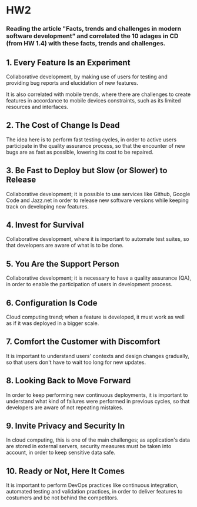 # HW2

### Reading the article "Facts, trends and challenges in modern software development” and correlated the 10 adages in CD (from HW 1.4) with these facts, trends and challenges.

## 1. Every Feature Is an Experiment
Collaborative development, by making use of users for testing and providing bug reports and elucidation of new features.

It is also correlated with mobile trends, where there are challenges to create features in accordance to mobile devices constraints, such as its limited resources and interfaces.

## 2. The Cost of Change Is Dead
The idea here is to perform fast testing cycles, in order to active users participate in the quality assurance process, so that the encounter of new bugs are as fast as possible, lowering its cost to be repaired.

## 3. Be Fast to Deploy but Slow (or Slower) to Release
Collaborative development; it is possible to use services like Github, Google Code and Jazz.net in order to release new software versions while keeping track on developing new features.

## 4. Invest for Survival
Collaborative development, where it is important to automate test suites, so that developers are aware of what is to be done.

## 5. You Are the Support Person
Collaborative development; it is necessary to have a quality assurance (QA), in order to enable the participation of users in development process.

## 6. Configuration Is Code
Cloud computing trend; when a feature is developed, it must work as well as if it was deployed in a bigger scale.

## 7. Comfort the Customer with Discomfort
It is important to understand users' contexts and design changes gradually, so that users don't have to wait too long for new updates.

## 8. Looking Back to Move Forward
In order to keep performing new continuous deployments, it is important to understand what kind of failures were performed in previous cycles, so that developers are aware of not repeating mistakes.

## 9. Invite Privacy and Security In
In cloud computing, this is one of the main challenges; as application's data are stored in external servers, security measures must be taken into account, in order to keep sensitive data safe.

## 10. Ready or Not, Here It Comes
It is important to perform DevOps practices like continuous integration, automated testing and validation practices, in order to deliver features to costumers and be not behind the competitors.
